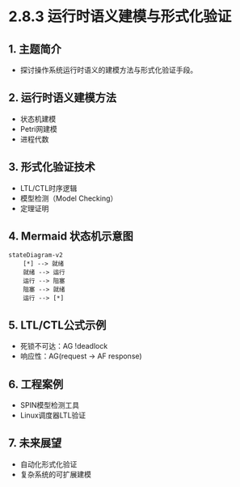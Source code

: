 # 2.8.3 运行时语义建模与形式化验证

## 1. 主题简介

- 探讨操作系统运行时语义的建模方法与形式化验证手段。

## 2. 运行时语义建模方法

- 状态机建模
- Petri网建模
- 进程代数

## 3. 形式化验证技术

- LTL/CTL时序逻辑
- 模型检测（Model Checking）
- 定理证明

## 4. Mermaid 状态机示意图

```mermaid
stateDiagram-v2
    [*] --> 就绪
    就绪 --> 运行
    运行 --> 阻塞
    阻塞 --> 就绪
    运行 --> [*]
```

## 5. LTL/CTL公式示例

- 死锁不可达：AG !deadlock
- 响应性：AG(request -> AF response)

## 6. 工程案例

- SPIN模型检测工具
- Linux调度器LTL验证

## 7. 未来展望

- 自动化形式化验证
- 复杂系统的可扩展建模
